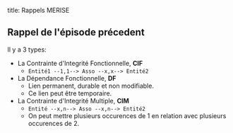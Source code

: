 title: Rappels MERISE

## Rappel de l'épisode précedent

Il y a 3 types:

* La Contrainte d'Integrité Fonctionnelle, **CIF**
    * `Entité1 --1,1--> Asso --x,x--> Entité2`
* La Dépendance Fonctionnelle, **DF**
    * Lien permanent, durable et non modifiable. 
    * Ce lien peut être temporaire. 
* La Contrainte d'Integrité Multiple, **CIM**
    * `Entité --x,n--> Asso --x,n--> Entité2`
    * On peut mettre plusieurs occurences de 1 en relation avec plusieurs 
    occurences de 2. 
